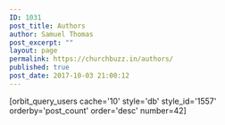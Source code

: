 ```yaml
---
ID: 1031
post_title: Authors
author: Samuel Thomas
post_excerpt: ""
layout: page
permalink: https://churchbuzz.in/authors/
published: true
post_date: 2017-10-03 21:00:12
---
```

[orbit_query_users cache='10' style='db' style_id='1557' orderby='post_count' order='desc' number=42]